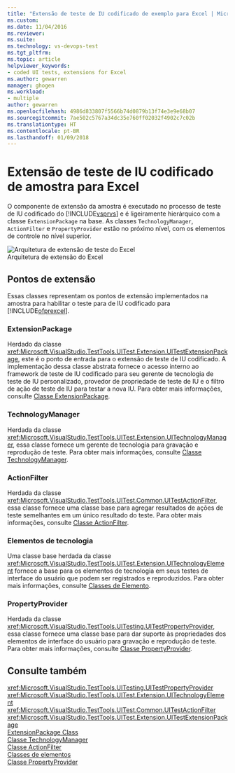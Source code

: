```yaml
---
title: "Extensão de teste de IU codificado de exemplo para Excel | Microsoft Docs"
ms.custom: 
ms.date: 11/04/2016
ms.reviewer: 
ms.suite: 
ms.technology: vs-devops-test
ms.tgt_pltfrm: 
ms.topic: article
helpviewer_keywords:
- coded UI tests, extensions for Excel
ms.author: gewarren
manager: ghogen
ms.workload:
- multiple
author: gewarren
ms.openlocfilehash: 4986d833807f5566b74d0879b13f74e3e9e68b07
ms.sourcegitcommit: 7ae502c5767a34dc35e760ff02032f4902c7c02b
ms.translationtype: HT
ms.contentlocale: pt-BR
ms.lasthandoff: 01/09/2018
---
```

# <a name="sample-coded-ui-test-extension-for-excel"></a>Extensão de teste de IU codificado de amostra para Excel
O componente de extensão da amostra é executado no processo de teste de IU codificado do [!INCLUDE[vsprvs](../code-quality/includes/vsprvs_md.md)] e é ligeiramente hierárquico com a classe `ExtensionPackage` na base. As classes `TechnologyManager`, `ActionFilter` e `PropertyProvider` estão no próximo nível, com os elementos de controle no nível superior.  
  
 ![Arquitetura de extensão de teste do Excel](../test/media/excel_extarch.png "Excel_ExtArch")  
Arquitetura de extensão do Excel  
  
## <a name="extension-points"></a>Pontos de extensão  
 Essas classes representam os pontos de extensão implementados na amostra para habilitar o teste para de IU codificado para [!INCLUDE[ofprexcel](../test/includes/ofprexcel_md.md)].  
  
### <a name="extensionpackage"></a>ExtensionPackage  
 Herdado da classe <xref:Microsoft.VisualStudio.TestTools.UITest.Extension.UITestExtensionPackage>, este é o ponto de entrada para o extensão de teste de IU codificado. A implementação dessa classe abstrata fornece o acesso interno ao framework de teste de IU codificado para seu gerente de tecnologia de teste de IU personalizado, provedor de propriedade de teste de IU e o filtro de ação de teste de IU para testar a nova IU. Para obter mais informações, consulte [Classe ExtensionPackage](../test/sample-excel-extension-extensionpackage-class.md).  
  
### <a name="technologymanager"></a>TechnologyManager  
 Herdada da classe <xref:Microsoft.VisualStudio.TestTools.UITest.Extension.UITechnologyManager>, essa classe fornece um gerente de tecnologia para gravação e reprodução de teste. Para obter mais informações, consulte [Classe TechnologyManager](../test/sample-excel-extension-technologymanager-class.md).  
  
### <a name="actionfilter"></a>ActionFilter  
 Herdada da classe <xref:Microsoft.VisualStudio.TestTools.UITest.Common.UITestActionFilter>, essa classe fornece uma classe base para agregar resultados de ações de teste semelhantes em um único resultado do teste. Para obter mais informações, consulte [Classe ActionFilter](../test/sample-excel-extension-actionfilter-class.md).  
  
### <a name="technology-elements"></a>Elementos de tecnologia  
 Uma classe base herdada da classe <xref:Microsoft.VisualStudio.TestTools.UITest.Extension.UITechnologyElement> fornece a base para os elementos de tecnologia em seus testes de interface do usuário que podem ser registrados e reproduzidos. Para obter mais informações, consulte [Classes de Elemento](../test/sample-excel-extension-element-classes.md).  
  
### <a name="propertyprovider"></a>PropertyProvider  
 Herdada da classe <xref:Microsoft.VisualStudio.TestTools.UITesting.UITestPropertyProvider>, essa classe fornece uma classe base para dar suporte às propriedades dos elementos de interface do usuário para gravação e reprodução de teste. Para obter mais informações, consulte [Classe PropertyProvider](../test/sample-excel-extension-propertyprovider-class.md).  
  
## <a name="see-also"></a>Consulte também  
 <xref:Microsoft.VisualStudio.TestTools.UITesting.UITestPropertyProvider>   
 <xref:Microsoft.VisualStudio.TestTools.UITest.Extension.UITechnologyElement>   
 <xref:Microsoft.VisualStudio.TestTools.UITest.Common.UITestActionFilter>   
 <xref:Microsoft.VisualStudio.TestTools.UITest.Extension.UITestExtensionPackage>   
 [ExtensionPackage Class](../test/sample-excel-extension-extensionpackage-class.md)   
 [Classe TechnologyManager](../test/sample-excel-extension-technologymanager-class.md)   
 [Classe ActionFilter](../test/sample-excel-extension-actionfilter-class.md)   
 [Classes de elementos](../test/sample-excel-extension-element-classes.md)   
 [Classe PropertyProvider](../test/sample-excel-extension-propertyprovider-class.md)
